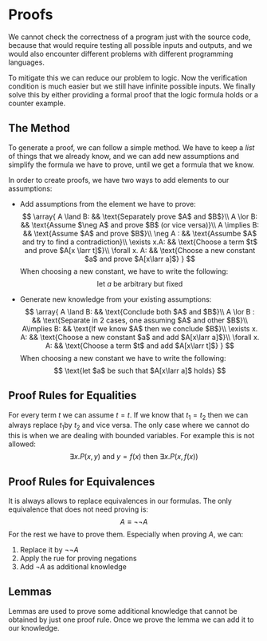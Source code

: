 # Proofs

We cannot check the correctness of a program just with the source code, because that would require testing all possible inputs and outputs, and we would also encounter different problems with different programming languages.

To mitigate this we can reduce our problem to logic. Now the verification condition is much easier but we still have infinite possible inputs. We finally solve this by either providing a formal proof that the logic formula holds or a counter example.

## The Method

To generate a proof, we can follow a simple method. We have to keep a *list* of things that we already know, and we can add new assumptions and simplify the formula we have to prove, until we get a formula that we know.

In order to create proofs, we have two ways to add elements to our assumptions:

- Add assumptions from the element we have to prove:
  $$
  \array{
  A \land B: && \text{Separately prove $A$ and $B$}\\
  A \lor B:  && \text{Assume $\neg A$ and prove $B$ (or vice versa)}\\
  A \implies B: && \text{Assume $A$ and prove $B$}\\
  \neg A : && \text{Assumbe $A$ and try to find a contradiction}\\
  \exists x.A: && \text{Choose a term $t$ and prove $A[x \larr t]$}\\
  \forall x. A: && \text{Choose a new constant $a$ and prove $A[x\larr a]$}
  }
  $$
  When choosing a new constant, we have to write the following:
  $$
  \text{let $a$ be arbitrary but fixed}
  $$
  

- Generate new knowledge from your existing assumptions:
  $$
  \array{
  A \land B: && \text{Conclude both $A$ and $B$}\\
  A \lor B : && \text{Separate in 2 cases, one assuming $A$ and other $B$}\\
  A\implies B: && \text{If we know $A$ then we conclude $B$}\\
  \exists x. A: && \text{Choose a new constant $a$ and add $A[x\larr a]$}\\
  \forall x. A: && \text{Choose a term $t$ and add $A[x\larr t]$}
  }
  $$
  When choosing a new constant we have to write the following:
  $$
  \text{let $a$ be such that $A[x\larr a]$ holds}
  $$

## Proof Rules for Equalities

For every term $t$ we can assume $t=t$. If we know that $t_1 = t_2$ then we can always replace $t_1$by $t_2$ and vice versa. The only case where we cannot do this is when we are dealing with bounded variables. For example this is not allowed:
$$
\exists x.P(x,y) \text{ and } y = f(x)\text{ then } \exists x. P(x,f(x))
$$

## Proof Rules for Equivalences

It is always allows to replace equivalences in our formulas. The only equivalence that does not need proving is:
$$
A \equiv \neg\neg A
$$
For the rest we have to prove them. Especially when proving $A$, we can:

1. Replace it by $\neg\neg A$
2. Apply the rue for proving negations
3. Add $\neg A$ as additional knowledge

## Lemmas

Lemmas are used to prove some additional knowledge that cannot be obtained by just one proof rule. Once we prove the lemma we can add it to our knowledge.





  